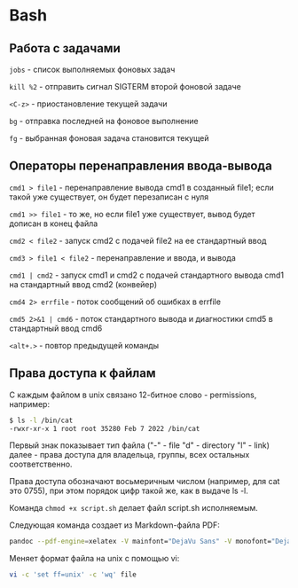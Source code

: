 # Bash

## Работа с задачами

`jobs` - список выполняемых фоновых задач

`kill %2` - отправить сигнал SIGTERM второй фоновой задаче

`<C-z>` - приостановление текущей задачи

`bg` - отправка последней на фоновое выполнение

`fg` - выбранная фоновая задача становится текущей

## Операторы перенаправления ввода-вывода

`cmd1 > file1` - перенаправление вывода cmd1 в созданный file1; если такой
уже существует, он будет перезаписан с нуля

`cmd1 >> file1` - то же, но если file1 уже существует, вывод будет дописан
в конец файла

`cmd2 < file2` - запуск cmd2 с подачей file2 на ее стандартный ввод

`cmd3 > file1 < file2` - перенаправление и ввода, и вывода

`cmd1 | cmd2` - запуск cmd1 и cmd2 с подачей стандартного вывода cmd1
на стандартный ввод cmd2 (конвейер)

`cmd4 2> errfile` - поток сообщений об ошибках в errfile

`cmd5 2>&1 | cmd6` - поток стандартного вывода и диагностики cmd5 в
стандартный ввод cmd6

`<alt+.>` - повтор предыдущей команды

## Права доступа к файлам

С каждым файлом в unix связано 12-битное слово - permissions, например:

```bash
$ ls -l /bin/cat
-rwxr-xr-x 1 root root 35280 Feb 7 2022 /bin/cat
```

Первый знак показывает тип файла ("-" - file "d" - directory "l" - link)
далее - права доступа для владельца, группы, всех остальных соответственно.

Права доступа обозначают восьмеричным числом (например, для cat это 0755),
при этом порядок цифр такой же, как в выдаче ls -l.

Команда `chmod +x script.sh` делает файл script.sh исполняемым.

Следующая команда создает из Markdown-файла PDF:

```bash
pandoc --pdf-engine=xelatex -V mainfont="DejaVu Sans" -V monofont="DejaVu Sans Mono" conspect.md -o conspect.pdf
```

Меняет формат файла на unix с помощью vi:

```bash
vi -c 'set ff=unix' -c 'wq' file
```
